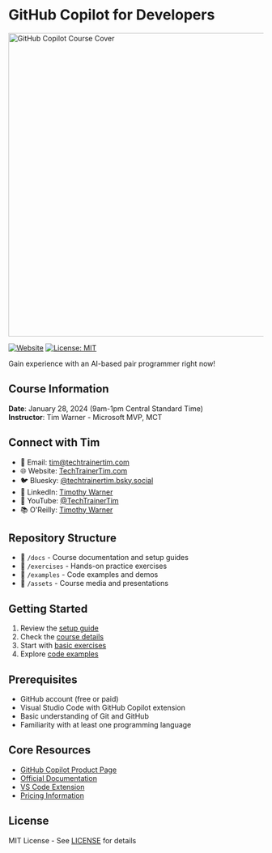# GitHub Copilot for Developers

<img src="assets/images/tim-gh-copilot-cover-slide.png" alt="GitHub Copilot Course Cover" width="600" />

[![Website](https://img.shields.io/website?url=https%3A%2F%2Ftechtrainertim.com)](https://techtrainertim.com)
[![License: MIT](https://img.shields.io/badge/License-MIT-yellow.svg)](https://opensource.org/licenses/MIT)

Gain experience with an AI-based pair programmer right now!

## Course Information
**Date**: January 28, 2024 (9am-1pm Central Standard Time)  
**Instructor**: Tim Warner - Microsoft MVP, MCT

## Connect with Tim
- 📧 Email: [tim@techtrainertim.com](mailto:tim@techtrainertim.com)
- 🌐 Website: [TechTrainerTim.com](https://techtrainertim.com)
- 🐦 Bluesky: [@techtrainertim.bsky.social](https://bsky.app/profile/techtrainertim.bsky.social)
- 💼 LinkedIn: [Timothy Warner](https://www.linkedin.com/in/timothywarner)
- 🎥 YouTube: [@TechTrainerTim](https://youtube.com/@TechTrainerTim)
- 📚 O'Reilly: [Timothy Warner](https://learning.oreilly.com/search/?q=author%3A%22Timothy+Warner%22&type=*&rows=100)

## Repository Structure
- 📁 `/docs` - Course documentation and setup guides
- 📁 `/exercises` - Hands-on practice exercises
- 📁 `/examples` - Code examples and demos
- 📁 `/assets` - Course media and presentations

## Getting Started
1. Review the [setup guide](docs/setup-guide.md)
2. Check the [course details](docs/course-details.md)
3. Start with [basic exercises](exercises/01-basics)
4. Explore [code examples](examples)

## Prerequisites
- GitHub account (free or paid)
- Visual Studio Code with GitHub Copilot extension
- Basic understanding of Git and GitHub
- Familiarity with at least one programming language

## Core Resources
- [GitHub Copilot Product Page](https://github.com/features/copilot)
- [Official Documentation](https://docs.github.com/en/copilot)
- [VS Code Extension](https://marketplace.visualstudio.com/items?itemName=GitHub.copilot)
- [Pricing Information](https://docs.github.com/en/billing/managing-billing-for-github-copilot/about-billing-for-github-copilot)

## License
MIT License - See [LICENSE](LICENSE) for details


